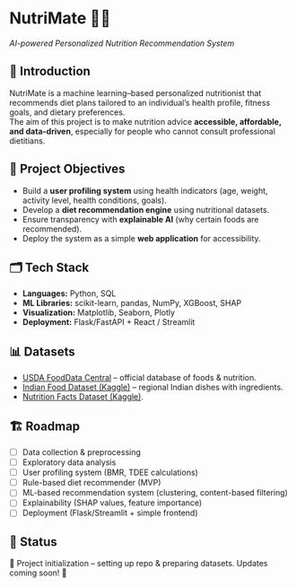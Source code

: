 # NutriMate 🥗🤖
*AI-powered Personalized Nutrition Recommendation System*

## 📌 Introduction
NutriMate is a machine learning–based personalized nutritionist that recommends diet plans tailored to an individual’s health profile, fitness goals, and dietary preferences.  
The aim of this project is to make nutrition advice **accessible, affordable, and data-driven**, especially for people who cannot consult professional dietitians.

## 🚀 Project Objectives
- Build a **user profiling system** using health indicators (age, weight, activity level, health conditions, goals).  
- Develop a **diet recommendation engine** using nutritional datasets.  
- Ensure transparency with **explainable AI** (why certain foods are recommended).  
- Deploy the system as a simple **web application** for accessibility.  

## 🗂️ Tech Stack
- **Languages:** Python, SQL  
- **ML Libraries:** scikit-learn, pandas, NumPy, XGBoost, SHAP  
- **Visualization:** Matplotlib, Seaborn, Plotly  
- **Deployment:** Flask/FastAPI + React / Streamlit  

## 📊 Datasets
- [USDA FoodData Central](https://fdc.nal.usda.gov/) – official database of foods & nutrition.  
- [Indian Food Dataset (Kaggle)](https://www.kaggle.com/datasets/nehaprabhavalkar/indian-food-101) – regional Indian dishes with ingredients.  
- [Nutrition Facts Dataset (Kaggle)](https://www.kaggle.com/datasets/thedevastator/nutrition-facts).  

## 🏗️ Roadmap
- [ ] Data collection & preprocessing  
- [ ] Exploratory data analysis  
- [ ] User profiling system (BMR, TDEE calculations)  
- [ ] Rule-based diet recommender (MVP)  
- [ ] ML-based recommendation system (clustering, content-based filtering)  
- [ ] Explainability (SHAP values, feature importance)  
- [ ] Deployment (Flask/Streamlit + simple frontend)  

## 📌 Status
🚧 Project initialization – setting up repo & preparing datasets. Updates coming soon! 🚀  
